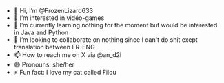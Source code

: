 - 👋 Hi, I’m @FrozenLizard633
- 👀 I’m interested in vidéo-games
- 🌱 I’m currently learning nothing for the moment but would be interested in Java and Python 
- 💞️ I’m looking to collaborate on nothing since I can't do shit exept translation between FR-ENG
- 📫 How to reach me on X via @an_d2l
- 😄 Pronouns: she/her
- ⚡ Fun fact: I love my cat called Filou

<!---
FrozenLizard633/FrozenLizard633 is a ✨ special ✨ repository because its `README.md` (this file) appears on your GitHub profile.
You can click the Preview link to take a look at your changes.
--->
